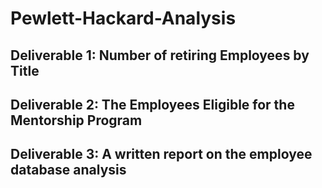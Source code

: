 # Pewlett-Hackard-Analysis
## Deliverable 1: Number of retiring Employees by Title


## Deliverable 2: The Employees Eligible for the Mentorship Program


## Deliverable 3:  A written report on the employee database analysis
